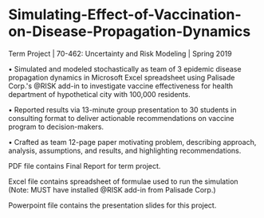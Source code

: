 # Simulating-Effect-of-Vaccination-on-Disease-Propagation-Dynamics
Term Project | 70-462: Uncertainty and Risk Modeling | Spring 2019

•	Simulated and modeled stochastically as team of 3 epidemic disease propagation dynamics in Microsoft Excel spreadsheet using Palisade Corp.'s @RISK add-in to investigate vaccine effectiveness for health department of hypothetical city with 100,000 residents.

•	Reported results via 13-minute group presentation to 30 students in consulting format to deliver actionable recommendations on vaccine program to decision-makers.

•	Crafted as team 12-page paper motivating problem, describing approach, analysis, assumptions, and results, and highlighting recommendations.


PDF file contains Final Report for term project.

Excel file contains spreadsheet of formulae used to run the simulation (Note: MUST have installed @RISK add-in from Palisade Corp.)

Powerpoint file contains the presentation slides for this project.
